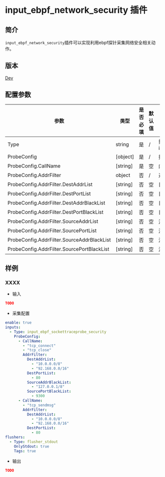 # input_ebpf_network_security 插件

## 简介

`input_ebpf_network_security`插件可以实现利用ebpf探针采集网络安全相关动作。

## 版本

[Dev](../stability-level.md)

## 配置参数

|  **参数**  |  **类型**  |  **是否必填**  |  **默认值**  |  **说明**  |
| --- | --- | --- | --- | --- |
|  Type  |  string  |  是  |  /  |  插件类型。固定为input\_ebpf\_network\_security  |
|  ProbeConfig  |  \[object\]  |  是  |  /  |  插件配置参数列表  |
|  ProbeConfig.CallName  |  \[string\]  |  是  |  空  |  内核挂载点  |
|  ProbeConfig.AddrFilter  |  object  |  否  |  /  |  过滤参数  |
|  ProbeConfig.AddrFilter.DestAddrList  |  \[string\]  |  否  |  空  |  目的IP地址  |
|  ProbeConfig.AddrFilter.DestPortList  |  \[string\]  |  否  |  空  |  目的端口  |
|  ProbeConfig.AddrFilter.DestAddrBlackList  |  \[string\]  |  否  |  空  |  目的IP地址黑名单  |
|  ProbeConfig.AddrFilter.DestPortBlackList  |  \[string\]  |  否  |  空  |  目的端口黑名单  |
|  ProbeConfig.AddrFilter.SourceAddrList  |  \[string\]  |  否  |  空  |  源IP地址  |
|  ProbeConfig.AddrFilter.SourcePortList  |  \[string\]  |  否  |  空  |  源端口  |
|  ProbeConfig.AddrFilter.SourceAddrBlackList  |  \[string\]  |  否  |  空  |  源IP地址黑名单  |
|  ProbeConfig.AddrFilter.SourcePortBlackList  |  \[string\]  |  否  |  空  |  源端口黑名单  |

## 样例

### XXXX

* 输入

```json
TODO
```

* 采集配置

```yaml
enable: true
inputs:
  - Type: input_ebpf_sockettraceprobe_security
    ProbeConfig:
      - CallName: 
        - "tcp_connect"
        - "tcp_close"
        AddrFilter: 
          DestAddrList: 
            - "10.0.0.0/8"
            - "92.168.0.0/16"
          DestPortList: 
            - 80
          SourceAddrBlackList: 
            - "127.0.0.1/8"
          SourcePortBlackList: 
            - 9300
      - CallName: 
        - "tcp_sendmsg"
        AddrFilter: 
          DestAddrList: 
            - "10.0.0.0/8"
            - "92.168.0.0/16"
          DestPortList: 
            - 80
flushers:
  - Type: flusher_stdout
    OnlyStdout: true
    Tags: true
```

* 输出

```json
TODO
```

